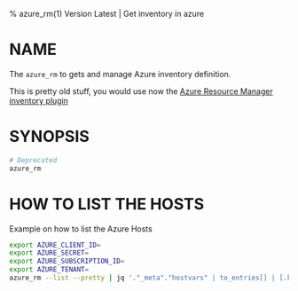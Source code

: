 % azure_rm(1) Version Latest | Get inventory in azure 
# NAME

The `azure_rm` to gets and manage Azure inventory definition.

This is pretty old stuff, you would use now 
the [Azure Resource Manager inventory plugin](https://docs.ansible.com/ansible/latest/collections/azure/azcollection/azure_rm_inventory.html)


# SYNOPSIS

```bash
# Deprecated
azure_rm
```

# HOW TO LIST THE HOSTS

Example on how to list the Azure Hosts
```bash
export AZURE_CLIENT_ID=
export AZURE_SECRET=
export AZURE_SUBSCRIPTION_ID=
export AZURE_TENANT=
azure_rm --list --pretty | jq '."_meta"."hostvars" | to_entries[] | [.key, .value.powerstate, .value.virtual_machine_size] | @csv '
```